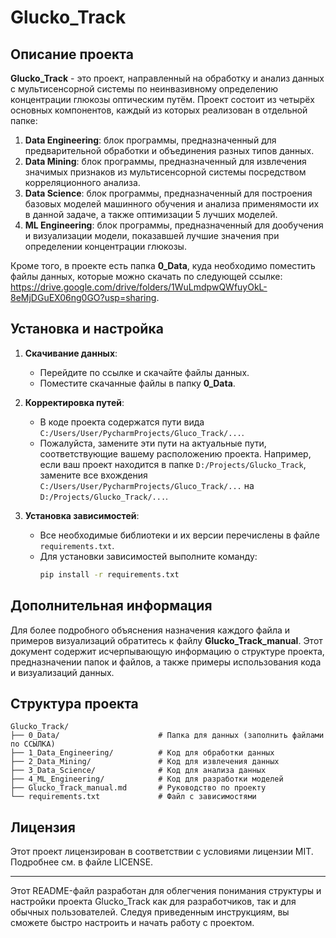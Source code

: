 # Glucko_Track

## Описание проекта

**Glucko_Track** - это проект, направленный на обработку и анализ данных с мультисенсорной системы по неинвазивному определению концентрации глюкозы оптическим путём. Проект состоит из четырёх основных компонентов, каждый из которых реализован в отдельной папке:

1. **Data Engineering**: блок программы, предназначенный для предварительной обработки и объединения разных типов данных.
2. **Data Mining**: блок программы, предназначенный для извлечения значимых признаков из мультисенсорной системы посредством корреляционного анализа.
3. **Data Science**: блок программы, предназначенный для построения базовых моделей машинного обучения и анализа применямости их в данной задаче, а также оптимизации 5 лучших моделей.
4. **ML Engineering**: блок программы, предназначенный для дообучения и визуализации модели, показавшей лучшие значения при определении концентрации глюкозы.

Кроме того, в проекте есть папка **0_Data**, куда необходимо поместить файлы данных, которые можно скачать по следующей ссылке: https://drive.google.com/drive/folders/1WuLmdpwQWfuyOkL-8eMjDGuEX06ng0GO?usp=sharing.

## Установка и настройка

1. **Скачивание данных**:
   - Перейдите по ссылке и скачайте файлы данных.
   - Поместите скачанные файлы в папку **0_Data**.

2. **Корректировка путей**:
   - В коде проекта содержатся пути вида `C:/Users/User/PycharmProjects/Gluco_Track/...`.
   - Пожалуйста, замените эти пути на актуальные пути, соответствующие вашему расположению проекта. Например, если ваш проект находится в папке `D:/Projects/Glucko_Track`, замените все вхождения `C:/Users/User/PycharmProjects/Gluco_Track/...` на `D:/Projects/Glucko_Track/...`.

3. **Установка зависимостей**:
   - Все необходимые библиотеки и их версии перечислены в файле `requirements.txt`.
   - Для установки зависимостей выполните команду:
     ```sh
     pip install -r requirements.txt
     ```

## Дополнительная информация

Для более подробного объяснения назначения каждого файла и примеров визуализаций обратитесь к файлу **Glucko_Track_manual**. Этот документ содержит исчерпывающую информацию о структуре проекта, предназначении папок и файлов, а также примеры использования кода и визуализаций данных.

## Структура проекта

```plaintext
Glucko_Track/
├── 0_Data/                      # Папка для данных (заполнить файлами по ССЫЛКА)
├── 1_Data_Engineering/          # Код для обработки данных
├── 2_Data_Mining/               # Код для извлечения данных
├── 3_Data_Science/              # Код для анализа данных
├── 4_ML_Engineering/            # Код для разработки моделей
├── Glucko_Track_manual.md       # Руководство по проекту
└── requirements.txt             # Файл с зависимостями
```

## Лицензия

Этот проект лицензирован в соответствии с условиями лицензии MIT. Подробнее см. в файле LICENSE.

---
Этот README-файл разработан для облегчения понимания структуры и настройки проекта Glucko_Track как для разработчиков, так и для обычных пользователей. Следуя приведенным инструкциям, вы сможете быстро настроить и начать работу с проектом.
